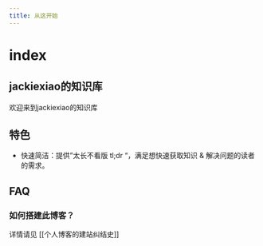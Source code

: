 ```yaml
---
title: 从这开始
---
```

# index

## jackiexiao的知识库

欢迎来到jackiexiao的知识库

## 特色

- 快速简洁：提供”太长不看版 tl;dr “，满足想快速获取知识 & 解决问题的读者的需求。

## FAQ

### 如何搭建此博客？

详情请见 [[个人博客的建站纠结史]]